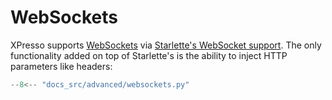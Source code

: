# WebSockets

XPresso supports [WebSockets] via [Starlette's WebSocket support].
The only functionality added on top of Starlette's is the ability to inject HTTP parameters like headers:

```python
--8<-- "docs_src/advanced/websockets.py"
```

[WebSockets]: https://developer.mozilla.org/en-US/docs/Web/API/WebSockets_API
[Starlette's WebSocket support]: https://www.starlette.io/websockets/
